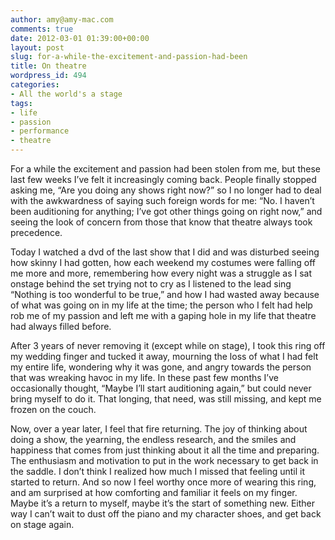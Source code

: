 ```yaml
---
author: amy@amy-mac.com
comments: true
date: 2012-03-01 01:39:00+00:00
layout: post
slug: for-a-while-the-excitement-and-passion-had-been
title: On theatre
wordpress_id: 494
categories:
- All the world's a stage
tags:
- life
- passion
- performance
- theatre
---
```




For a while the excitement and passion had been stolen from me, but these last few weeks I’ve felt it increasingly coming back. People finally stopped asking me, “Are you doing any shows right now?” so I no longer had to deal with the awkwardness of saying such foreign words for me: “No. I haven’t been auditioning for anything; I’ve got other things going on right now,” and seeing the look of concern from those that know that theatre always took precedence.

Today I watched a dvd of the last show that I did and was disturbed seeing how skinny I had gotten, how each weekend my costumes were falling off me more and more, remembering how every night was a struggle as I sat onstage behind the set trying not to cry as I listened to the lead sing “Nothing is too wonderful to be true,” and how I had wasted away because of what was going on in my life at the time; the person who I felt had help rob me of my passion and left me with a gaping hole in my life that theatre had always filled before.

After 3 years of never removing it (except while on stage), I took this ring off my wedding finger and tucked it away, mourning the loss of what I had felt my entire life, wondering why it was gone, and angry towards the person that was wreaking havoc in my life. In these past few months I’ve occasionally thought, “Maybe I’ll start auditioning again,” but could never bring myself to do it. That longing, that need, was still missing, and kept me frozen on the couch.

Now, over a year later, I feel that fire returning. The joy of thinking about doing a show, the yearning, the endless research, and the smiles and happiness that comes from just thinking about it all the time and preparing. The enthusiasm and motivation to put in the work necessary to get back in the saddle. I don’t think I realized how much I missed that feeling until it started to return. And so now I feel worthy once more of wearing this ring, and am surprised at how comforting and familiar it feels on my finger. Maybe it’s a return to myself, maybe it’s the start of something new. Either way I can’t wait to dust off the piano and my character shoes, and get back on stage again.
